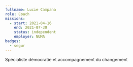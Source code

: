 ```yaml
---
fullname: Lucie Campana
role: Coach
missions:
  - start: 2021-04-16
    end: 2021-07-30
    status: independent
    employer: NUMA
badges:
  - segur
---
```


Spécialiste démocratie et accompagnement du changement

